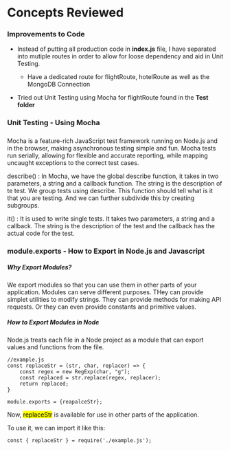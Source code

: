 # Concepts Reviewed 
### Improvements to Code
- Instead of putting all production code in **index.js** file, I have separated into mutiple routes in order to allow for loose dependency and aid in Unit Testing. 
    - Have a dedicated route for flightRoute, hotelRoute as well as the MongoDB Connection

- Tried out Unit Testing using Mocha for flightRoute found in the **Test folder** 


### Unit Testing - Using Mocha

#####
Mocha is a feature-rich JavaScript test framework running on Node.js and in the browser, making asynchronous testing simple and fun. Mocha tests run serially, allowing for flexible and accurate reporting, while mapping uncaught exceptions to the correct test cases. 

describe() : In Mocha, we have the global describe function, it takes in two parameters, a string and a callback function. The string is the description of te test. We group tests using describe. This function should tell what is it that you are testing. And we can further subdivide this by creating subgroups. 

it() : It is used to write single tests. It takes two parameters, a string and a callback. The string is the description of the test and the callback has the actual code for the test. 


### module.exports - How to Export in Node.js and Javascript

##### Why Export Modules? 
We export modules so that you can use them in other parts of your application. Modules can serve different purposes. THey can provide simplet utilities to modify strings. They can provide methods for making API requests. Or they can even provide constants and primitive values. 
<br/>

##### How to Export Modules in Node
Node.js treats each file in a Node project as a module that can export values and functions from the file. 
```
//example.js
const replaceStr = (str, char, replacer) => {
    const regex = new RegExp(char, "g");
    const replaced = str.replace(regex, replacer);
    return replaced;
}

module.exports = {reapalceStr};
```
Now, <mark style="background-color: #FFFF00">replaceStr</mark> is available for use in other parts of the application. 

To use it, we can import it like this: 
```
const { replaceStr } = require('./example.js');
```